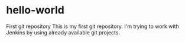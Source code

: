 # hello-world
First git repository
This is my first git repository. I'm trying to work with Jenkins by using already available git projects.
